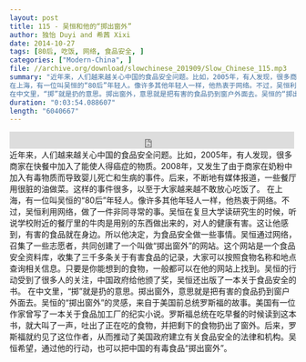 ```yaml
---
layout: post
title: 115 - 吴恒和他的“掷出窗外”
author: 独怡 Duyi and 希茜 Xixi
date: 2014-10-27
tags: [80后, 吃饭, 网络, 食品安全, ]
categories: ["Modern-China", ]
file: //archive.org/download/slowchinese_201909/Slow_Chinese_115.mp3
summary: "近年来，人们越来越关心中国的食品安全问题。比如，2005年，有人发现，很多商家在快餐中加入了能使人得癌症的物质。2008年，又发生了由于商家在奶粉中加入有毒物质而导致婴儿死亡和生病的事件。后来，不断地有媒体报道，一些餐厅用很脏的油做菜。这样的事件很多，以至于大家越来越不敢放心吃饭了。  
在上海，有一位叫吴恒的“80后”年轻人。像许多其他年轻人一样，他热衷于网络。不过，吴恒利用网络，做了一件非同寻常的事。吴恒在复旦大学读研究生的时候，听说学校附近的餐厅里的牛肉是用别的东西做出来的，对人的健康有害。这让他感到，有害的食品就在身边。所以他决定，为食品安全做一些事情。吴恒通过网络，召集了一些志愿者，共同创建了一个叫做“掷出窗外”的网站。这个网站是一个食品安全资料库，收集了三千多条关于有害食品的记录，大家可以按照食物名称和地点查询相关信息。只要是你能想到的食物，一般都可以在他的网站上找到。吴恒的行动受到了很多人的关注，中国政府给他颁了奖，吴恒还出版了一本关于食品安全的书。  
在中文里，“掷”就是扔的意思。掷出窗外，意思就是把有害的食品扔到窗户外面去。吴恒的“掷出窗外”的灵感，来自于美国前总统罗斯福的故事。美国有一位作家曾写了一本关于食品加工厂的纪实小说。罗斯福总统在吃早餐的时候读到这本书，就大叫了一声，吐出了正在吃的食物，并把剩下的食物扔出了窗外。后来，罗斯福就约见了这位作者，从而推动了美国政府建立有关食品安全的法律和机构。吴恒希望，通过他的行动，也可以把中国的有毒食品“掷出窗外”。"
duration: "0:03:54.088607"
length: "6040667"
---
```


<iframe src="https://archive.org/embed/slowchinese_201909/Slow_Chinese_115.mp3" width="500" height="30" frameborder="0" webkitallowfullscreen="true" mozallowfullscreen="true" allowfullscreen></iframe>
近年来，人们越来越关心中国的食品安全问题。比如，2005年，有人发现，很多商家在快餐中加入了能使人得癌症的物质。2008年，又发生了由于商家在奶粉中加入有毒物质而导致婴儿死亡和生病的事件。后来，不断地有媒体报道，一些餐厅用很脏的油做菜。这样的事件很多，以至于大家越来越不敢放心吃饭了。  
在上海，有一位叫吴恒的“80后”年轻人。像许多其他年轻人一样，他热衷于网络。不过，吴恒利用网络，做了一件非同寻常的事。吴恒在复旦大学读研究生的时候，听说学校附近的餐厅里的牛肉是用别的东西做出来的，对人的健康有害。这让他感到，有害的食品就在身边。所以他决定，为食品安全做一些事情。吴恒通过网络，召集了一些志愿者，共同创建了一个叫做“掷出窗外”的网站。这个网站是一个食品安全资料库，收集了三千多条关于有害食品的记录，大家可以按照食物名称和地点查询相关信息。只要是你能想到的食物，一般都可以在他的网站上找到。吴恒的行动受到了很多人的关注，中国政府给他颁了奖，吴恒还出版了一本关于食品安全的书。  
在中文里，“掷”就是扔的意思。掷出窗外，意思就是把有害的食品扔到窗户外面去。吴恒的“掷出窗外”的灵感，来自于美国前总统罗斯福的故事。美国有一位作家曾写了一本关于食品加工厂的纪实小说。罗斯福总统在吃早餐的时候读到这本书，就大叫了一声，吐出了正在吃的食物，并把剩下的食物扔出了窗外。后来，罗斯福就约见了这位作者，从而推动了美国政府建立有关食品安全的法律和机构。吴恒希望，通过他的行动，也可以把中国的有毒食品“掷出窗外”。